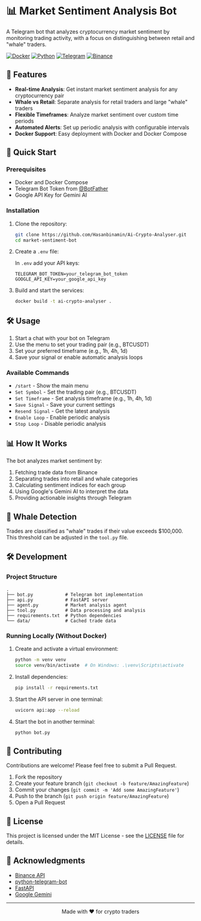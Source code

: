 # 📊 Market Sentiment Analysis Bot

A Telegram bot that analyzes cryptocurrency market sentiment by monitoring trading activity, with a focus on distinguishing between retail and "whale" traders.

[![Docker](https://img.shields.io/badge/Docker-Supported-2496ED?logo=docker&logoColor=white)](https://www.docker.com/)
[![Python](https://img.shields.io/badge/Python-3.10+-3776AB?logo=python&logoColor=white)](https://www.python.org/)
[![Telegram](https://img.shields.io/badge/Telegram-Bot-26A5E4?logo=telegram&logoColor=white)](https://telegram.org/)
[![Binance](https://img.shields.io/badge/Binance-API-F0B90B?logo=binance&logoColor=white)](https://www.binance.com/)

## 🌟 Features

- **Real-time Analysis**: Get instant market sentiment analysis for any cryptocurrency pair
- **Whale vs Retail**: Separate analysis for retail traders and large "whale" traders
- **Flexible Timeframes**: Analyze market sentiment over custom time periods
- **Automated Alerts**: Set up periodic analysis with configurable intervals
- **Docker Support**: Easy deployment with Docker and Docker Compose

## 🚀 Quick Start

### Prerequisites

- Docker and Docker Compose
- Telegram Bot Token from [@BotFather](https://t.me/botfather)
- Google API Key for Gemini AI

### Installation

1. Clone the repository:
   ```bash
   git clone https://github.com/Hasanbinamin/Ai-Crypto-Analyser.git
   cd market-sentiment-bot
   ```

2. Create a `.env` file:

   In `.env` add your API keys:
   ```
   TELEGRAM_BOT_TOKEN=your_telegram_bot_token
   GOOGLE_API_KEY=your_google_api_key
   ```

3. Build and start the services:
   ```bash
   docker build -t ai-crypto-analyser .
   ```

## 🛠 Usage

1. Start a chat with your bot on Telegram
2. Use the menu to set your trading pair (e.g., BTCUSDT)
3. Set your preferred timeframe (e.g., 1h, 4h, 1d)
4. Save your signal or enable automatic analysis loops

### Available Commands

- `/start` - Show the main menu
- `Set Symbol` - Set the trading pair (e.g., BTCUSDT)
- `Set Timeframe` - Set analysis timeframe (e.g., 1h, 4h, 1d)
- `Save Signal` - Save your current settings
- `Resend Signal` - Get the latest analysis
- `Enable Loop` - Enable periodic analysis
- `Stop Loop` - Disable periodic analysis

## 📊 How It Works

The bot analyzes market sentiment by:
1. Fetching trade data from Binance
2. Separating trades into retail and whale categories
3. Calculating sentiment indices for each group
4. Using Google's Gemini AI to interpret the data
5. Providing actionable insights through Telegram

## 🐋 Whale Detection

Trades are classified as "whale" trades if their value exceeds $100,000. This threshold can be adjusted in the `tool.py` file.

## 🛠 Development

### Project Structure

```
.
├── bot.py            # Telegram bot implementation
├── api.py            # FastAPI server
├── agent.py          # Market analysis agent
├── tool.py           # Data processing and analysis
├── requirements.txt  # Python dependencies
└── data/             # Cached trade data
```

### Running Locally (Without Docker)

1. Create and activate a virtual environment:
   ```bash
   python -m venv venv
   source venv/bin/activate  # On Windows: .\venv\Scripts\activate
   ```

2. Install dependencies:
   ```bash
   pip install -r requirements.txt
   ```

3. Start the API server in one terminal:
   ```bash
   uvicorn api:app --reload
   ```

4. Start the bot in another terminal:
   ```bash
   python bot.py
   ```

## 🤝 Contributing

Contributions are welcome! Please feel free to submit a Pull Request.

1. Fork the repository
2. Create your feature branch (`git checkout -b feature/AmazingFeature`)
3. Commit your changes (`git commit -m 'Add some AmazingFeature'`)
4. Push to the branch (`git push origin feature/AmazingFeature`)
5. Open a Pull Request

## 📄 License

This project is licensed under the MIT License - see the [LICENSE](LICENSE) file for details.

## 🙏 Acknowledgments

- [Binance API](https://binance-docs.github.io/apidocs/spot/en/)
- [python-telegram-bot](https://github.com/python-telegram-bot/python-telegram-bot)
- [FastAPI](https://fastapi.tiangolo.com/)
- [Google Gemini](https://ai.google.dev/)

---

<div align="center">
  Made with ❤️ for crypto traders
</div>
